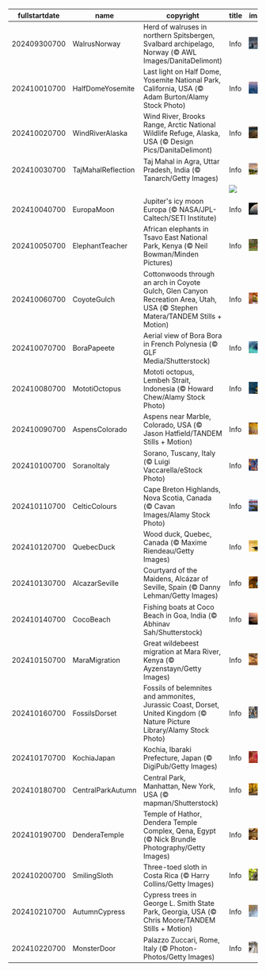|fullstartdate|name|copyright|title|image|
|--|--|--|--|--|
202409300700|WalrusNorway|Herd of walruses in northern Spitsbergen, Svalbard archipelago, Norway (© AWL Images/DanitaDelimont)|Info|![](/en-AU/2024/10/202409300700WalrusNorway.jpg)|
202410010700|HalfDomeYosemite|Last light on Half Dome, Yosemite National Park, California, USA (© Adam Burton/Alamy Stock Photo)|Info|![](/en-AU/2024/10/202410010700HalfDomeYosemite.jpg)|
202410020700|WindRiverAlaska|Wind River, Brooks Range, Arctic National Wildlife Refuge, Alaska, USA (© Design Pics/DanitaDelimont)|Info|![](/en-AU/2024/10/202410020700WindRiverAlaska.jpg)|
202410030700|TajMahalReflection|Taj Mahal in Agra, Uttar Pradesh, India (© Tanarch/Getty Images)|Info|![](/en-AU/2024/10/202410030700TajMahalReflection.jpg)|
||||![](/en-AU/2024/10/.jpg)|
202410040700|EuropaMoon|Jupiter's icy moon Europa (© NASA/JPL-Caltech/SETI Institute)|Info|![](/en-AU/2024/10/202410040700EuropaMoon.jpg)|
202410050700|ElephantTeacher|African elephants in Tsavo East National Park, Kenya (© Neil Bowman/Minden Pictures)|Info|![](/en-AU/2024/10/202410050700ElephantTeacher.jpg)|
202410060700|CoyoteGulch|Cottonwoods through an arch in Coyote Gulch, Glen Canyon Recreation Area, Utah, USA (© Stephen Matera/TANDEM Stills + Motion)|Info|![](/en-AU/2024/10/202410060700CoyoteGulch.jpg)|
202410070700|BoraPapeete|Aerial view of Bora Bora in French Polynesia (© GLF Media/Shutterstock)|Info|![](/en-AU/2024/10/202410070700BoraPapeete.jpg)|
202410080700|MototiOctopus|Mototi octopus, Lembeh Strait, Indonesia (© Howard Chew/Alamy Stock Photo)|Info|![](/en-AU/2024/10/202410080700MototiOctopus.jpg)|
202410090700|AspensColorado|Aspens near Marble, Colorado, USA (© Jason Hatfield/TANDEM Stills + Motion)|Info|![](/en-AU/2024/10/202410090700AspensColorado.jpg)|
202410100700|SoranoItaly|Sorano, Tuscany, Italy (© Luigi Vaccarella/eStock Photo)|Info|![](/en-AU/2024/10/202410100700SoranoItaly.jpg)|
202410110700|CelticColours|Cape Breton Highlands, Nova Scotia, Canada (© Cavan Images/Alamy Stock Photo)|Info|![](/en-AU/2024/10/202410110700CelticColours.jpg)|
202410120700|QuebecDuck|Wood duck, Quebec, Canada (© Maxime Riendeau/Getty Images)|Info|![](/en-AU/2024/10/202410120700QuebecDuck.jpg)|
202410130700|AlcazarSeville|Courtyard of the Maidens, Alcázar of Seville, Spain (© Danny Lehman/Getty Images)|Info|![](/en-AU/2024/10/202410130700AlcazarSeville.jpg)|
202410140700|CocoBeach|Fishing boats at Coco Beach in Goa, India (© Abhinav Sah/Shutterstock)|Info|![](/en-AU/2024/10/202410140700CocoBeach.jpg)|
202410150700|MaraMigration|Great wildebeest migration at Mara River, Kenya (© Ayzenstayn/Getty Images)|Info|![](/en-AU/2024/10/202410150700MaraMigration.jpg)|
202410160700|FossilsDorset|Fossils of belemnites and ammonites, Jurassic Coast, Dorset, United Kingdom (© Nature Picture Library/Alamy Stock Photo)|Info|![](/en-AU/2024/10/202410160700FossilsDorset.jpg)|
202410170700|KochiaJapan|Kochia, Ibaraki Prefecture, Japan (© DigiPub/Getty Images)|Info|![](/en-AU/2024/10/202410170700KochiaJapan.jpg)|
202410180700|CentralParkAutumn|Central Park, Manhattan, New York, USA (© mapman/Shutterstock)|Info|![](/en-AU/2024/10/202410180700CentralParkAutumn.jpg)|
202410190700|DenderaTemple|Temple of Hathor, Dendera Temple Complex, Qena, Egypt (© Nick Brundle Photography/Getty Images)|Info|![](/en-AU/2024/10/202410190700DenderaTemple.jpg)|
202410200700|SmilingSloth|Three-toed sloth in Costa Rica (© Harry Collins/Getty Images)|Info|![](/en-AU/2024/10/202410200700SmilingSloth.jpg)|
202410210700|AutumnCypress|Cypress trees in George L. Smith State Park, Georgia, USA (© Chris Moore/TANDEM Stills + Motion)|Info|![](/en-AU/2024/10/202410210700AutumnCypress.jpg)|
202410220700|MonsterDoor|Palazzo Zuccari, Rome, Italy (© Photon-Photos/Getty Images)|Info|![](/en-AU/2024/10/202410220700MonsterDoor.jpg)|
